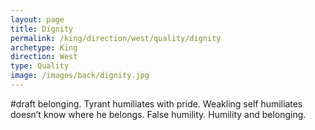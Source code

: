 ```yaml
---
layout: page
title: Dignity
permalink: /king/direction/west/quality/dignity
archetype: King
direction: West
type: Quality
image: /images/back/dignity.jpg
---
```

#draft belonging. Tyrant humiliates with pride. Weakling self humiliates doesn’t know where he belongs. False humility. Humility and belonging. 
